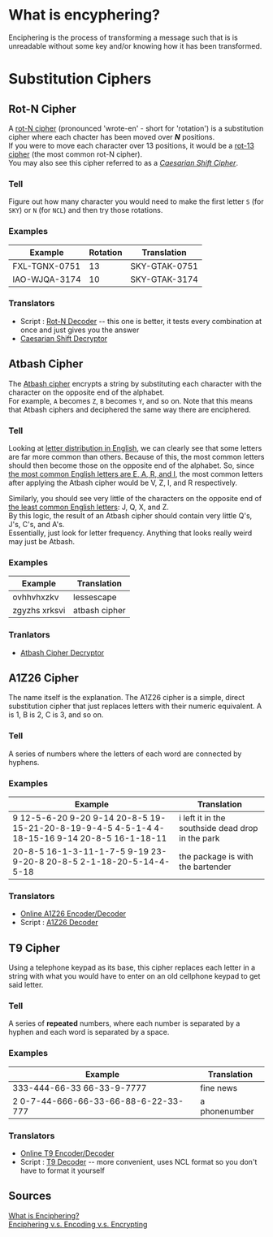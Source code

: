 # What is encyphering?
Enciphering is the process of transforming a message such that is is unreadable without some key and/or knowing how it has been transformed. <br />

# Substitution Ciphers

## Rot-N Cipher
A [rot-N cipher](https://medium.com/@jt.redden/rot-n-cipher-4e7039ca721d) (pronounced 'wrote-en' - short for 'rotation') is a substitution cipher where each chacter has been moved over **_N_** positions. <br />
If you were to move each character over 13 positions, it would be a [rot-13 cipher](https://en.wikipedia.org/wiki/ROT13) (the most common rot-N cipher). <br />
You may also see this cipher referred to as a [_Caesarian Shift Cipher_](https://en.wikipedia.org/wiki/Caesar_cipher). <br />

### Tell
Figure out how many character you would need to make the first letter `S` (for `SKY`) or `N` (for `NCL`) and then try those rotations.

### Examples
| Example | Rotation | Translation |
| ------- | -------- | ----------- |
| FXL-TGNX-0751 | 13 | SKY-GTAK-0751 |
| IAO-WJQA-3174 | 10 | SKY-GTAK-3174 |

### Translators
- Script : [Rot-N Decoder](https://github.com/hpu-panthersec/cyber-comp-materials/blob/main/cryptography/scripts/rot-n.py) -- this one is better, it tests every combination at once and just gives you the answer
- [Caesarian Shift Decryptor](http://rumkin.com/tools/cipher/caesar.php)

## Atbash Cipher
The [Atbash cipher](https://en.wikipedia.org/wiki/Atbash) encrypts a string by substituting each character with the character on the opposite end of the alphabet. <br />
For example, `A` becomes `Z`, `B` becomes `Y`, and so on. Note that this means that Atbash ciphers and deciphered the same way there are enciphered. <br />

### Tell
Looking at [letter distribution in English](https://en.wikipedia.org/wiki/Letter_frequency), we can clearly see that some letters are far more common than others. 
Because of this, the most common letters should then become those on the opposite end of the alphabet. So, since [the most common English letters are E, A, R, and I](https://www.rd.com/article/common-letters-english-language/), the most common letters after applying the Atbash cipher would be V, Z, I, and R respectively. 

Similarly, you should see very little of the characters on the opposite end of [the least common English letters](https://www.grammarly.com/blog/rarest-letter-in-english/): J, Q, X, and Z. <br /> By this logic, the result of an Atbash cipher should contain very little Q's, J's, C's, and A's. <br />
Essentially, just look for letter frequency. Anything that looks really weird may just be Atbash.

### Examples
| Example | Translation | 
| ------- | ----------- |
| ovhhvhxzkv | lessescape |
| zgyzhs xrksvi | atbash cipher |

### Tranlators
- [Atbash Cipher Decryptor](http://rumkin.com/tools/cipher/atbash.php)

## A1Z26 Cipher
The name itself is the explanation. The A1Z26 cipher is a simple, direct substitution cipher that just replaces letters with their numeric equivalent. A is 1, B is 2, C is 3,
and so on. 

### Tell
A series of numbers where the letters of each word are connected by hyphens.

### Examples
| Example | Translation |
| ------- | ----------- |
| 9 12-5-6-20 9-20 9-14 20-8-5 19-15-21-20-8-19-9-4-5 4-5-1-4 4-18-15-16 9-14 20-8-5 16-1-18-11 | i left it in the southside dead drop in the park |
| 20-8-5 16-1-3-11-1-7-5 9-19 23-9-20-8 20-8-5 2-1-18-20-5-14-4-5-18 | the package is with the bartender |

### Translators
- [Online A1Z26 Encoder/Decoder](https://planetcalc.com/4884/)
- Script : [A1Z26 Decoder](https://github.com/hpu-panthersec/cyber-comp-materials/blob/main/cryptography/scripts/A1Z26-decoder.py)

## T9 Cipher
Using a telephone keypad as its base, this cipher replaces each letter in a string with what you would have to enter on an old cellphone keypad to get said letter.

### Tell
A series of **repeated** numbers, where each number is separated by a hyphen and each word is separated by a space.

### Examples
| Example | Translation |
| ------- | ----------- |
| 333-444-66-33 66-33-9-7777 | fine news |
| 2 0-7-44-666-66-33-66-88-6-22-33-777 | a phonenumber |

### Translators
- [Online T9 Encoder/Decoder](https://www.dcode.fr/t9-cipher)
- Script : [T9 Decoder](https://github.com/hpu-panthersec/cyber-comp-materials/blob/main/cryptography/scripts/telephone-keypad-decoder.py) -- more convenient, uses NCL format so you don't have to format it yourself

## Sources
[What is Enciphering?](https://www.thefreedictionary.com/cipher) <br />
[Enciphering v.s. Encoding v.s. Encrypting](https://www.quora.com/Is-this-true-Enciphering-encoding-encryption-and-by-the-same-token-deciphering-decoding-decryption)
